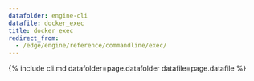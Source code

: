 ```yaml
---
datafolder: engine-cli
datafile: docker_exec
title: docker exec
redirect_from:
  - /edge/engine/reference/commandline/exec/
---
```

<!--
This page is automatically generated from Docker's source code. If you want to
suggest a change to the text that appears here, open a ticket or pull request
in the source repository on GitHub:

https://github.com/docker/cli
-->
{% include cli.md datafolder=page.datafolder datafile=page.datafile %}
